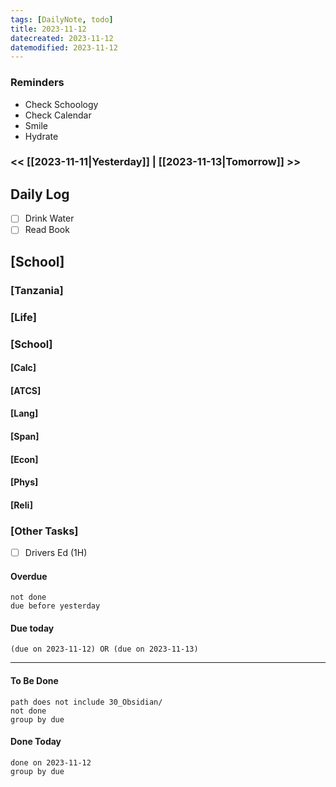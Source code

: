 ```yaml
---
tags: [DailyNote, todo]
title: 2023-11-12
datecreated: 2023-11-12
datemodified: 2023-11-12
---
```


### Reminders
- Check Schoology
- Check Calendar
- Smile
- Hydrate

### << [[2023-11-11|Yesterday]] | [[2023-11-13|Tomorrow]] >>

## Daily Log

- [ ] Drink Water
- [ ] Read Book

## [School]

### [Tanzania]

### [Life]

### [School]

#### [Calc]

#### [ATCS]

#### [Lang]

#### [Span]

#### [Econ]

#### [Phys]

#### [Reli]


### [Other Tasks]

- [ ] Drivers Ed (1H)

#### Overdue
```tasks
not done
due before yesterday
```
#### Due today

```tasks
(due on 2023-11-12) OR (due on 2023-11-13) 

```
---
#### To Be Done

```tasks
path does not include 30_Obsidian/
not done
group by due
```

#### Done Today

```tasks
done on 2023-11-12
group by due
```